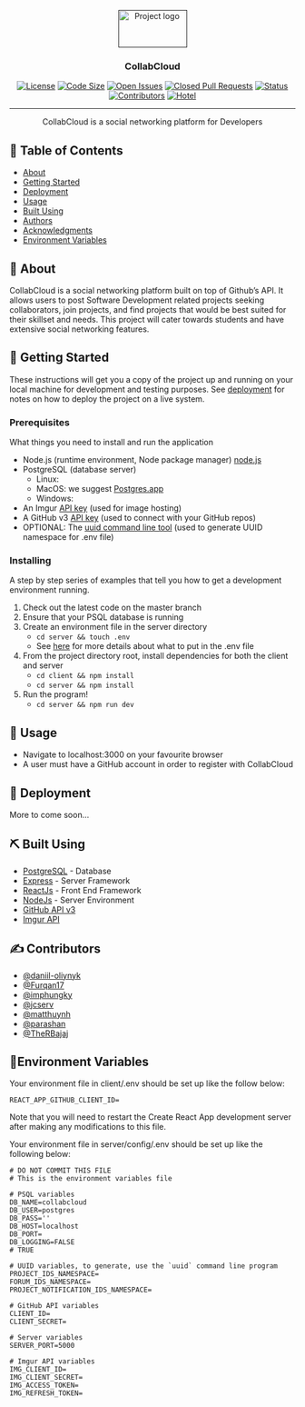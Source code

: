 <p align="center">
  <a href="" rel="noopener">
 <img width=121px height=66px src="https://user-images.githubusercontent.com/19757152/78193466-9dac3f00-7448-11ea-990d-7b053e1aea46.png" alt="Project logo"></a>
</p>

<h3 align="center">CollabCloud</h3>

<div align="center">

  
  [![License](https://img.shields.io/github/license/collabcloud/project-collabcloud?label=GNU)](/LICENSE)
  [![Code Size](https://img.shields.io/github/languages/code-size/collabcloud/project-collabcloud)]()
  [![Open Issues](https://img.shields.io/github/issues-raw/collabcloud/project-collabcloud)]()
  [![Closed Pull Requests](https://img.shields.io/github/issues-pr-closed-raw/collabcloud/project-collabcloud)]()
  [![Status](https://img.shields.io/badge/Status-In%20Development-green)]() 
  [![Contributors](https://img.shields.io/badge/Contributors-7-lightgrey)]()
  [![Hotel](https://img.shields.io/badge/hotel-trivago-red)]()
  

</div>

---

<p align="center"> CollabCloud is a social networking platform for Developers
    <br> 
</p>

## 📝 Table of Contents
- [About](#about)
- [Getting Started](#getting_started)
- [Deployment](#deployment)
- [Usage](#usage)
- [Built Using](#built_using)
- [Authors](#authors)
- [Acknowledgments](#acknowledgement)
- [Environment Variables](#environment_variables)

## 🧐 About <a name = "about"></a>
CollabCloud is a social networking platform built on top of Github’s API. It allows users to post Software Development related projects seeking collaborators, join projects, and find projects that would be best suited for their skillset and needs. This project will cater towards students and have extensive social networking features.

## 🏁 Getting Started <a name = "getting_started"></a>
These instructions will get you a copy of the project up and running on your local machine for development and testing purposes. See [deployment](#deployment) for notes on how to deploy the project on a live system.

### Prerequisites
What things you need to install and run the application
- Node.js (runtime environment, Node package manager) [node.js](https://nodejs.org/en/download/)
- PostgreSQL (database server)
  - Linux:
  - MacOS: we suggest [Postgres.app](https://postgresapp.com/)
  - Windows:
- An Imgur [API key](https://apidocs.imgur.com/?version=latest) (used for image hosting)
- A GitHub v3 [API key](https://developer.github.com/v3/) (used to connect with your GitHub repos)
- OPTIONAL: The [uuid command line tool](https://www.npmjs.com/package/uuid) (used to generate UUID namespace for .env file)

### Installing
A step by step series of examples that tell you how to get a development environment running.

1. Check out the latest code on the master branch
2. Ensure that your PSQL database is running
3. Create an environment file in the server directory
    - `cd server && touch .env`
    - See [here](#environment_variables) for more details about what to put in the .env file
4. From the project directory root, install dependencies for both the client and server
    - `cd client && npm install`
    - `cd server && npm install`
5. Run the program!
    - `cd server && npm run dev`

## 🎈 Usage <a name="usage"></a>
- Navigate to localhost:3000 on your favourite browser
- A user must have a GitHub account in order to register with CollabCloud

## 🚀 Deployment <a name = "deployment"></a>
More to come soon...

## ⛏️ Built Using <a name = "built_using"></a>
- [PostgreSQL](https://www.postgresql.org/) - Database
- [Express](https://expressjs.com/) - Server Framework
- [ReactJs](https://reactjs.org/) - Front End Framework
- [NodeJs](https://nodejs.org/en/) - Server Environment
- [GitHub API v3](https://developer.github.com/v3/)
- [Imgur API](https://apidocs.imgur.com/?version=latest)

## ✍️ Contributors <a name = "authors"></a>
- [@daniil-oliynyk](https://github.com/daniil-oliynyk)
- [@Furqan17](https://github.com/Furqan17)
- [@imphungky](https://github.com/imphungky)
- [@jcserv](https://github.com/jcserv)
- [@matthuynh](https://github.com/matthuynh)
- [@parashan](https://github.com/parashan)
- [@TheRBajaj](https://github.com/TheRBajaj)

## 🌲Environment Variables<a name = "environment_variables"></a>
Your environment file in client/.env should be set up like the follow below:
```
REACT_APP_GITHUB_CLIENT_ID=
```
Note that you will need to restart the Create React App development server after making any modifications to this file.

Your environment file in server/config/.env should be set up like the following below:
```
# DO NOT COMMIT THIS FILE
# This is the environment variables file

# PSQL variables
DB_NAME=collabcloud
DB_USER=postgres
DB_PASS=''
DB_HOST=localhost
DB_PORT=
DB_LOGGING=FALSE
# TRUE

# UUID variables, to generate, use the `uuid` command line program
PROJECT_IDS_NAMESPACE=
FORUM_IDS_NAMESPACE=
PROJECT_NOTIFICATION_IDS_NAMESPACE=

# GitHub API variables
CLIENT_ID=
CLIENT_SECRET=

# Server variables
SERVER_PORT=5000

# Imgur API variables
IMG_CLIENT_ID=
IMG_CLIENT_SECRET=
IMG_ACCESS_TOKEN=
IMG_REFRESH_TOKEN=
```
